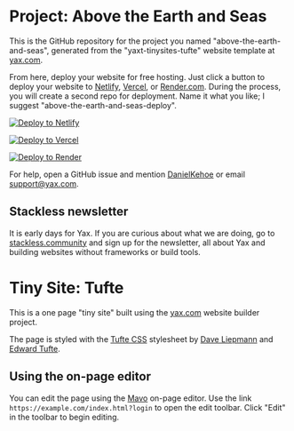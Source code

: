 # Project: Above the Earth and Seas

This is the GitHub repository for the project you named "above-the-earth-and-seas", generated from the "yaxt-tinysites-tufte" website template at [yax.com](https://yax.com).

From here, deploy your website for free hosting. Just click a button to deploy your website to [Netlify](https://www.netlify.com/), [Vercel](https://vercel.com/), or [Render.com](https://render.com/). During the process, you will create a second repo for deployment. Name it what you like; I suggest "above-the-earth-and-seas-deploy".

[![Deploy to Netlify](https://www.netlify.com/img/deploy/button.svg)](https://app.netlify.com/start/deploy?repository=https://github.com/DinoBansigan/above-the-earth-and-seas)

[![Deploy to Vercel](https://vercel.com/button)](https://vercel.com/import/project?template=https://github.com/DinoBansigan/above-the-earth-and-seas)

[![Deploy to Render](https://render.com/images/deploy-to-render-button.svg)](https://render.com/deploy)

For help, open a GitHub issue and mention [DanielKehoe](https://github.com/DanielKehoe) or email [support@yax.com](mailto:support@yax.com?subject=[GitHub]%20above-the-earth-and-seas).

## Stackless newsletter

It is early days for Yax. If you are curious about what we are doing, go to [stackless.community](https://stackless.community/) and sign up for the newsletter, all about Yax and building websites without frameworks or build tools.



# Tiny Site: Tufte

This is a one page "tiny site" built using the [yax.com](https://yax.com/) website builder project.

The page is styled with the [Tufte CSS](https://edwardtufte.github.io/tufte-css/) stylesheet by [Dave Liepmann](https://www.daveliepmann.com/) and [Edward Tufte](https://www.edwardtufte.com/tufte/).

## Using the on-page editor

You can edit the page using the [Mavo](https://mavo.io/) on-page editor. Use the link `https://example.com/index.html?login` to open the edit toolbar. Click "Edit" in the toolbar to begin editing.
